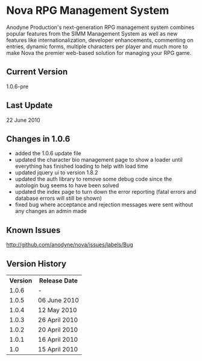 Nova RPG Management System
==========================
Anodyne Production's next-generation RPG management system combines popular features from the SIMM Management System as well as new features like internationalization, developer enhancements, commenting on entries, dynamic forms, multiple characters per player and much more to make Nova the premier web-based solution for managing your RPG game.

Current Version
---------------
1.0.6-pre

Last Update
-----------
22 June 2010

Changes in 1.0.6
----------------
* added the 1.0.6 update file
* updated the character bio management page to show a loader until everything has finished loading to help with load time
* updated jquery ui to version 1.8.2
* updated the auth library to remove some debug code since the autologin bug seems to have been solved
* updated the index page to turn down the error reporting (fatal errors and database errors will still be shown)
* fixed bug where acceptance and rejection messages were sent without any changes an admin made

Known Issues
------------
http://github.com/anodyne/nova/issues/labels/Bug

Version History
---------------
<table>
	<tr>
		<th>Version</th><th>Release Date</th>
	</tr>
	<tr>
		<td>1.0.6</td><td>-</td>
	</tr>
	<tr>
		<td>1.0.5</td><td>06 June 2010</td>
	</tr>
	<tr>
		<td>1.0.4</td><td>12 May 2010</td>
	</tr>
	<tr>
		<td>1.0.3</td><td>26 April 2010</td>
	</tr>
	<tr>
		<td>1.0.2</td><td>20 April 2010</td>
	</tr>
	<tr>
		<td>1.0.1</td><td>16 April 2010</td>
	</tr>
	<tr>
		<td>1.0</td><td>15 April 2010</td>
	</tr>
</table>